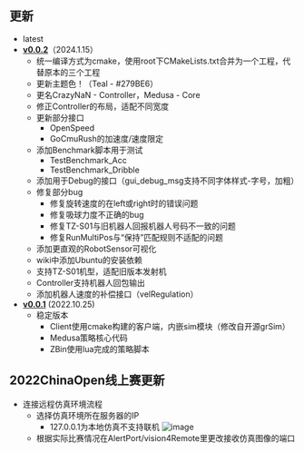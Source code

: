 ## 更新
* latest
* [**v0.0.2**](https://github.com/Robocup-ssl-China/rocos/releases/tag/v0.0.2)（2024.1.15）
  * 统一编译方式为cmake，使用root下CMakeLists.txt合并为一个工程，代替原本的三个工程
  * 更新主题色！（Teal - #279BE6）
  * 更名CrazyNaN - Controller，Medusa - Core
  * 修正Controller的布局，适配不同宽度
  * 更新部分接口
    * OpenSpeed
    * GoCmuRush的加速度/速度限定
  * 添加Benchmark脚本用于测试
    * TestBenchmark_Acc
    * TestBenchmark_Dribble
  * 添加用于Debug的接口（gui_debug_msg支持不同字体样式-字号，加粗）
  * 修复部分bug
    * 修复旋转速度的在left或right时的错误问题
    * 修复吸球力度不正确的bug
    * 修复TZ-S01与旧机器人回报机器人号码不一致的问题
    * 修复RunMultiPos与“保持”匹配规则不适配的问题
  * 添加更直观的RobotSensor可视化
  * wiki中添加Ubuntu的安装依赖
  * 支持TZ-S01机型，适配旧版本发射机
  * Controller支持机器人回包输出
  * 添加机器人速度的补偿接口（velRegulation）
* [**v0.0.1**](https://github.com/Robocup-ssl-China/rocos/releases/tag/v0.0.1) (2022.10.25)
  * 稳定版本
    * Client使用cmake构建的客户端，内嵌sim模块（修改自开源grSim）
    * Medusa策略核心代码
    * ZBin使用lua完成的策略脚本

## 2022ChinaOpen线上赛更新
- 连接远程仿真环境流程
  - 选择仿真环境所在服务器的IP
    - 127.0.0.1为本地仿真不支持联机
    ![image](img/20221122-144438.jpg)
  - 根据实际比赛情况在AlertPort/vision4Remote里更改接收仿真图像的端口
